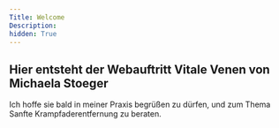 ```yaml
---
Title: Welcome
Description:
hidden: True
---
```


## Hier entsteht der Webauftritt Vitale Venen von Michaela Stoeger

Ich hoffe sie bald in meiner Praxis begrüßen zu dürfen, und zum Thema Sanfte Krampfaderentfernung zu beraten.
